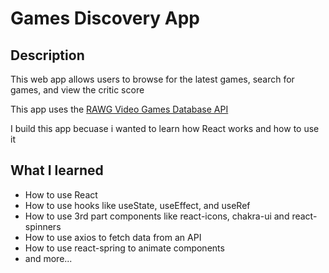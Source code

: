 # Games Discovery App

## Description

This web app allows users to browse for the latest games, search for games, and view the critic score

This app uses the [RAWG Video Games Database API](https://rawg.io/apidocs)

I build this app becuase i wanted to learn how React works and how to use it

## What I learned

- How to use React
- How to use hooks like useState, useEffect, and useRef
- How to use 3rd part components like react-icons, chakra-ui and react-spinners
- How to use axios to fetch data from an API
- How to use react-spring to animate components
- and more...
